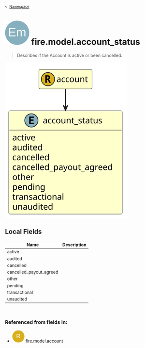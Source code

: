 <sub>&lt;&nbsp; [Namespace](index.md)</sub>
# <img src='images/enumType-lg.svg'/> fire.model.account_status
>  
>Describes if the Account is active or been cancelled.
> 
<img src='images/fire.model.account_status.svg'/>


## Local Fields


| Name        | Description |
| ----------- | ----------- |
| active |   |
| audited |   |
| cancelled |   |
| cancelled_payout_agreed |   |
| other |   |
| pending |   |
| transactional |   |
| unaudited |   |

<br/>

### Referenced from fields in:
- <img src='images/recordType.svg'/> [fire.model.account](UDT-fire.model.account.md)
